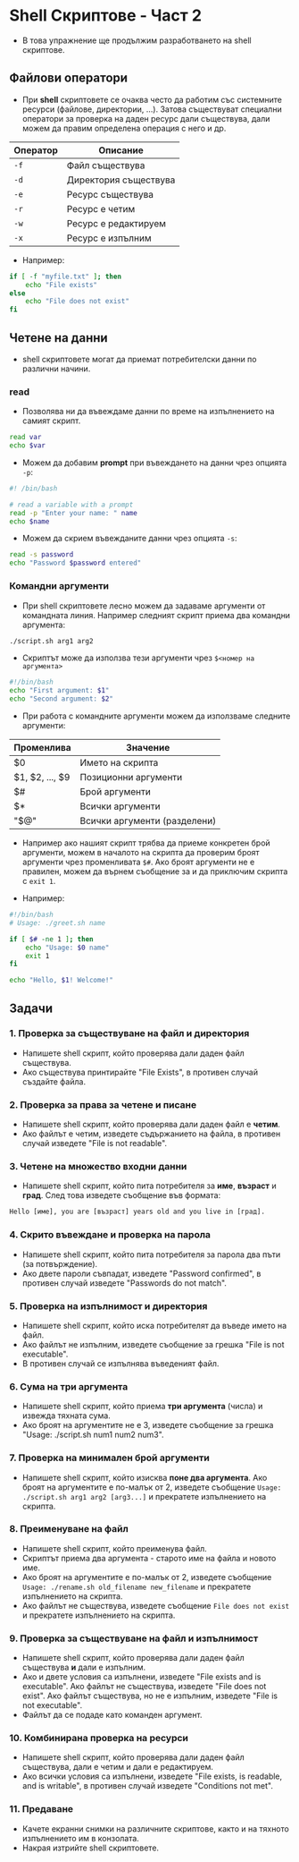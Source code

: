 # Shell Скриптове - Част 2

- В това упражнение ще продължим разработването на  shell скриптове.
## Файлови оператори

- При **shell** скриптовете се очаква често да работим със системните ресурси (файлове, директории, ...). Затова съществуват  специални оператори за проверка на даден ресурс дали съществува, дали можем да правим определена операция с него и др.

| Оператор | Описание              |
| -------- | --------------------- |
| `-f`     | Файл съществува       |
| `-d`     | Директория съществува |
| `-e`     | Ресурс съществува     |
| `-r`     | Ресурс е четим        |
| `-w`     | Ресурс е редактируем  |
| `-x`     | Ресурс е изпълним     |

- Например:
```bash
if [ -f "myfile.txt" ]; then
    echo "File exists"
else
    echo "File does not exist"
fi
```
## Четене на данни

- shell скриптовете могат да приемат потребителски данни по различни начини.
### read

- Позволява ни да въвеждаме данни по време на изпълнението на самият скрипт.
```bash
read var
echo $var
```

- Можем да добавим **prompt** при въвеждането на данни чрез опцията `-p`:
```bash
#! /bin/bash

# read a variable with a prompt
read -p "Enter your name: " name
echo $name
```

- Можем да скрием въвежданите данни чрез опцията `-s`:
```bash
read -s password
echo "Password $password entered"
```
### Командни аргументи

- При shell скриптовете лесно можем да задаваме аргументи от командната линия. Например следният скрипт приема два командни аргумента:
```bash
./script.sh arg1 arg2
```

- Скриптът може да използва тези аргументи чрез `$<номер на аргумента>`
```bash
#!/bin/bash
echo "First argument: $1"
echo "Second argument: $2"
```

- При работа с командните аргументи можем да използваме следните аргументи:

| Променлива      | Значение                     |
| --------------- | ---------------------------- |
| $0              | Името на скрипта             |
| $1, $2, ..., $9 | Позиционни аргументи         |
| $#              | Брой аргументи               |
| $*              | Всички аргументи             |
| "$@"            | Всички аргументи (разделени) |

- Например ако нашият скрипт трябва да приеме конкретен брой аргументи, можем в началото на скрипта да проверим броят аргументи чрез променливата `$#`. Ако броят аргументи не е правилен, можем да върнем съобщение за и да приключим скрипта с `exit 1`.

- Например:
```bash
#!/bin/bash
# Usage: ./greet.sh name

if [ $# -ne 1 ]; then
    echo "Usage: $0 name"
    exit 1
fi

echo "Hello, $1! Welcome!"
```
## Задачи

### 1. Проверка за съществуване на файл и директория

- Напишете shell скрипт, който проверява дали даден файл съществува.
- Ако съществува принтирайте "File Exists", в противен случай създайте файла.
### 2. Проверка за права за четене и писане

- Напишете shell скрипт, който проверява дали даден файл е **четим**.
- Ако файлът е четим, изведете съдържанието на файла, в противен случай изведете "File is not readable".
### 3. Четене на множество входни данни

- Напишете shell скрипт, който пита потребителя за **име**, **възраст** и **град**. След това изведете съобщение във формата:

```txt
Hello [име], you are [възраст] years old and you live in [град].
```
### 4. Скрито въвеждане и проверка на парола

- Напишете shell скрипт, който пита потребителя за парола два пъти (за потвърждение).
- Ако двете пароли съвпадат, изведете "Password confirmed", в противен случай изведете "Passwords do not match".
### 5. Проверка на изпълнимост и директория

- Напишете shell скрипт, който иска потребителят да въведе името на файл.
- Ако файлът не изпълним, изведете съобщение за грешка "File is not executable".
- В противен случай се изпълнява въведеният файл.
### 6. Сума на три аргумента

- Напишете shell скрипт, който приема **три аргумента** (числа) и извежда тяхната сума.
- Ако броят на аргументите не е 3, изведете съобщение за грешка "Usage: ./script.sh num1 num2 num3".
### 7. Проверка на минимален брой аргументи

- Напишете shell скрипт, който изисква **поне два аргумента**. Ако броят на аргументите е по-малък от 2, изведете съобщение `Usage: ./script.sh arg1 arg2 [arg3...]` и прекратете изпълнението на скрипта.
### 8. Преименуване на файл

- Напишете shell скрипт, който преименува файл.
- Скриптът приема два аргумента - старото име на файла и новото име.
- Ако броят на аргументите е по-малък от 2, изведете съобщение `Usage: ./rename.sh old_filename new_filename` и прекратете изпълнението на скрипта.
- Ако файлът не съществува, изведете съобщение `File does not exist` и прекратете изпълнението на скрипта.

### 9. Проверка за съществуване на файл и изпълнимост

- Напишете shell скрипт, който проверява дали даден файл съществува **и** дали е изпълним.
- Ако и двете условия са изпълнени, изведете "File exists and is executable". Ако файлът не съществува, изведете "File does not exist". Ако файлът съществува, но не е изпълним, изведете "File is not executable".
- Файлът да се подаде като команден аргумент.
### 10. Комбинирана проверка на ресурси

- Напишете shell скрипт, който проверява дали даден файл съществува, дали е четим и дали е редактируем.
- Ако всички условия са изпълнени, изведете "File exists, is readable, and is writable", в противен случай изведете "Conditions not met".
### 11. Предаване

- Качете екранни снимки на различните скриптове, както и на тяхното изпълнението им в конзолата.
- Накрая изтрийте shell скриптовете.
